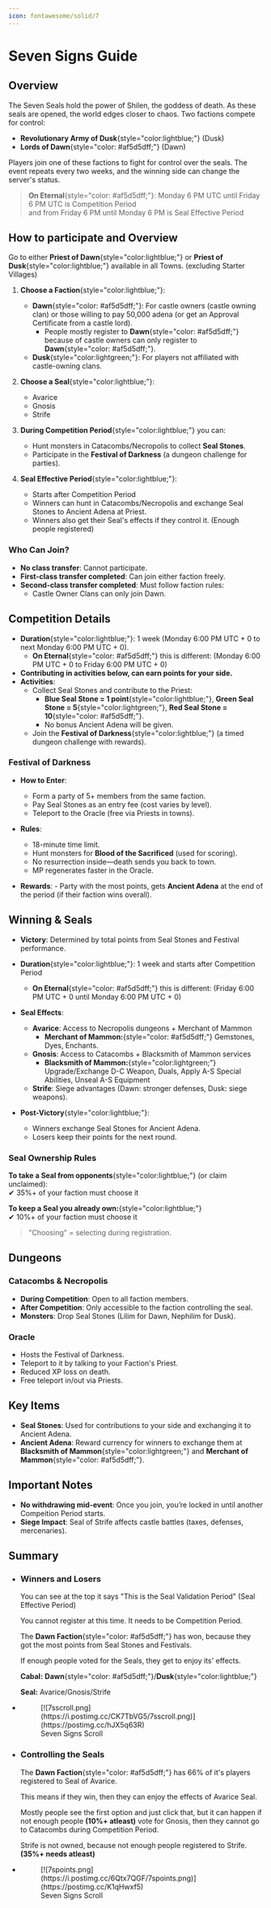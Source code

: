 ```yaml
---
icon: fontawesome/solid/7
---
```



# Seven Signs Guide

## Overview
The Seven Seals hold the power of Shilen, the goddess of death. As these seals are opened, the world edges closer to chaos. Two factions compete for control:

- **Revolutionary Army of Dusk**{style="color:lightblue;"} (Dusk)
- **Lords of Dawn**{style="color: #af5d5dff;"} (Dawn)

Players join one of these factions to fight for control over the seals. The event repeats every two weeks, and the winning side can change the server's status.

> **On Eternal**{style="color: #af5d5dff;"}: Monday 6 PM UTC until Friday 6 PM UTC is Competition Period <br> and from Friday 6 PM until Monday 6 PM is Seal Effective Period

## How to participate and Overview

Go to either **Priest of Dawn**{style="color:lightblue;"} or **Priest of Dusk**{style="color:lightblue;"} available in all Towns. (excluding Starter Villages)

1. **Choose a Faction**{style="color:lightblue;"}:
    - **Dawn**{style="color: #af5d5dff;"}: For castle owners (castle owning clan) or those willing to pay 50,000 adena (or get an Approval Certificate from a castle lord).
        - People mostly register to **Dawn**{style="color: #af5d5dff;"} because of castle owners can only register to **Dawn**{style="color: #af5d5dff;"}.
    - **Dusk**{style="color:lightgreen;"}: For players not affiliated with castle-owning clans.

2. **Choose a Seal**{style="color:lightblue;"}:
    - Avarice
    - Gnosis
    - Strife

3. **During Competition Period**{style="color:lightblue;"} you can:
    - Hunt monsters in Catacombs/Necropolis to collect **Seal Stones**.
    - Participate in the **Festival of Darkness** (a dungeon challenge for parties).

4. **Seal Effective Period**{style="color:lightblue;"}:
    - Starts after Competition Period
    - Winners can hunt in Catacombs/Necropolis and exchange Seal Stones to Ancient Adena at Priest.
    - Winners also get their Seal's effects if they control it. (Enough people registered)

### Who Can Join?
- **No class transfer**: Cannot participate.
- **First-class transfer completed**: Can join either faction freely.
- **Second-class transfer completed**: Must follow faction rules:
    - Castle Owner Clans can only join Dawn.

## Competition Details
- **Duration**{style="color:lightblue;"}: 1 week (Monday 6:00 PM UTC + 0 to next Monday 6:00 PM UTC + 0).
    - **On Eternal**{style="color: #af5d5dff;"} this is different: (Monday 6:00 PM UTC + 0 to Friday 6:00 PM UTC + 0)
- **Contributing in activities below, can earn points for your side.**
- **Activities**:
    - Collect Seal Stones and contribute to the Priest: 
        - **Blue Seal Stone = 1 point**{style="color:lightblue;"}, **Green Seal Stone = 5**{style="color:lightgreen;"}, **Red Seal Stone = 10**{style="color: #af5d5dff;"}.
        - No bonus Ancient Adena will be given.
    - Join the **Festival of Darkness**{style="color:lightblue;"} (a timed dungeon challenge with rewards).

### Festival of Darkness
- **How to Enter**:
    - Form a party of 5+ members from the same faction.
    - Pay Seal Stones as an entry fee (cost varies by level).
    - Teleport to the Oracle (free via Priests in towns).

- **Rules**:
    - 18-minute time limit.
    - Hunt monsters for **Blood of the Sacrificed** (used for scoring).
    - No resurrection inside—death sends you back to town.
    - MP regenerates faster in the Oracle.

- **Rewards**:
      - Party with the most points, gets **Ancient Adena** at the end of the period (if their faction wins overall).

## Winning & Seals
- **Victory**: Determined by total points from Seal Stones and Festival performance.
- **Duration**{style="color:lightblue;"}: 1 week and starts after Competition Period
    - **On Eternal**{style="color: #af5d5dff;"} this is different: (Friday 6:00 PM UTC + 0 until Monday 6:00 PM UTC + 0)
- **Seal Effects**:
    - **Avarice**: Access to Necropolis dungeons + Merchant of Mammon
        - **Merchant of Mammon:**{style="color: #af5d5dff;"} Gemstones, Dyes, Enchants.
    - **Gnosis**: Access to Catacombs + Blacksmith of Mammon services 
        - **Blacksmith of Mammon:**{style="color:lightgreen;"} Upgrade/Exchange D-C Weapon, Duals, Apply A-S Special Abilities, Unseal A-S Equipment
    - **Strife**: Siege advantages (Dawn: stronger defenses, Dusk: siege weapons).

- **Post-Victory**{style="color:lightblue;"}:
    - Winners exchange Seal Stones for Ancient Adena.
    - Losers keep their points for the next round.



### Seal Ownership Rules

**To take a Seal from opponents**{style="color:lightblue;"} (or claim unclaimed):  
✔ 35%+ of your faction must choose it  

**To keep a Seal you already own:**{style="color:lightblue;"}  
✔ 10%+ of your faction must choose it  

> "Choosing" = selecting during registration.

## Dungeons
### Catacombs & Necropolis
- **During Competition**: Open to all faction members.
- **After Competition**: Only accessible to the faction controlling the seal.
- **Monsters**: Drop Seal Stones (Lilim for Dawn, Nephilim for Dusk).

### Oracle
- Hosts the Festival of Darkness.
- Teleport to it by talking to your Faction's Priest.
- Reduced XP loss on death.
- Free teleport in/out via Priests.

## Key Items
- **Seal Stones**: Used for contributions to your side and exchanging it to Ancient Adena.
- **Ancient Adena**: Reward currency for winners to exchange them at **Blacksmith of Mammon**{style="color:lightgreen;"} and **Merchant of Mammon**{style="color: #af5d5dff;"}.

## Important Notes
- **No withdrawing mid-event**: Once you join, you’re locked in until another Compeition Period starts.
- **Siege Impact**: Seal of Strife affects castle battles (taxes, defenses, mercenaries).

## Summary

<div class="grid cards" markdown>

- ### Winners and Losers
    You can see at the top it says "This is the Seal Validation Period" (Seal Effective Period)

    You cannot register at this time. It needs to be Competition Period.

    The **Dawn Faction**{style="color: #af5d5dff;"} has won, because they got the most points from Seal Stones and Festivals.

    If enough people voted for the Seals, they get to enjoy its' effects.

    **Cabal:** **Dawn**{style="color: #af5d5dff;"}/**Dusk**{style="color:lightblue;"}  
    
    **Seal:** Avarice/Gnosis/Strife

- <figure markdown>
    [![7sscroll.png](https://i.postimg.cc/CK7TbVG5/7sscroll.png)](https://postimg.cc/hJX5q63R)
    <figcaption>Seven Signs Scroll</figcaption>
    </figure>

- ### Controlling the Seals
    The **Dawn Faction**{style="color: #af5d5dff;"} has 66% of it's players registered to Seal of Avarice. 

    This means if they win, then they can enjoy the effects of Avarice Seal.

    Mostly people see the first option and just click that, but it can happen if not enough people **(10%+ atleast)** vote for Gnosis, 
    then they cannot go to Catacombs during Competition Period.

    Strife is not owned, because not enough people registered to Strife. **(35%+ needs atleast)**



- <figure markdown>
    [![7spoints.png](https://i.postimg.cc/6Qtx7QGF/7spoints.png)](https://postimg.cc/K1qHwxf5)
    <figcaption>Seven Signs Scroll</figcaption>
    </figure>



</div>

